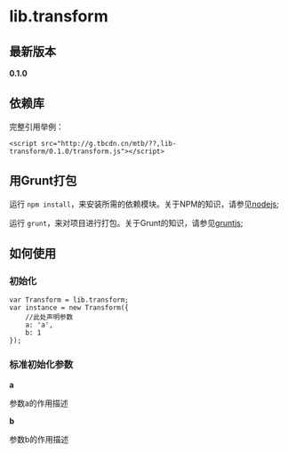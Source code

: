 # lib.transform

## 最新版本

**0.1.0**

## 依赖库



完整引用举例：

    
    <script src="http://g.tbcdn.cn/mtb/??,lib-transform/0.1.0/transform.js"></script>

## 用Grunt打包

运行 `npm install`，来安装所需的依赖模块。关于NPM的知识，请参见[nodejs](http://nodejs.org/);

运行 `grunt`，来对项目进行打包。关于Grunt的知识，请参见[gruntjs](http://gruntjs.com/);

## 如何使用

### 初始化

    var Transform = lib.transform;
    var instance = new Transform({
        //此处声明参数
        a: 'a',
        b: 1
    });
    

### 标准初始化参数

**a**

参数a的作用描述

**b**

参数b的作用描述